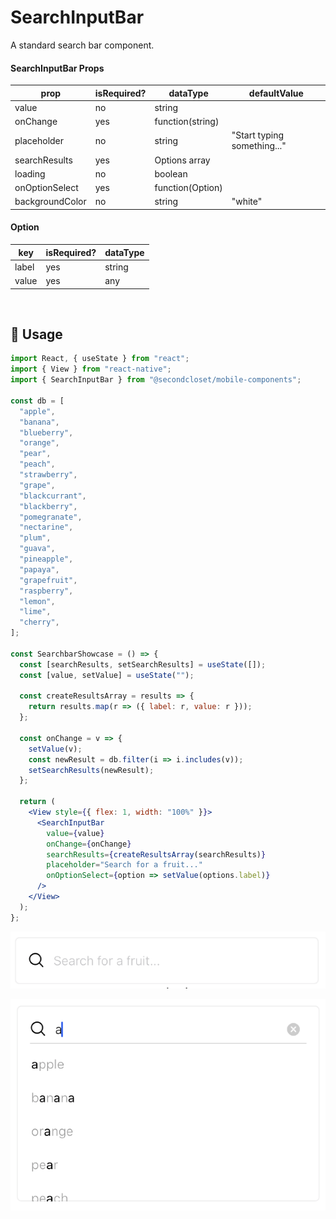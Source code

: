 # SearchInputBar

A standard search bar component.

<!--- https://www.tablesgenerator.com/markdown_tables -->

#### SearchInputBar Props

| prop            | isRequired? | dataType         | defaultValue                |
| --------------- | ----------- | ---------------- | --------------------------- |
| value           | no          | string           |                             |
| onChange        | yes         | function(string) |                             |
| placeholder     | no          | string           | "Start typing something..." |
| searchResults   | yes         | Options array    |                             |
| loading         | no          | boolean          |                             |
| onOptionSelect  | yes         | function(Option) |                             |
| backgroundColor | no          | string           | "white"                     |

#### Option

| key   | isRequired? | dataType |
| ----- | ----------- | -------- |
| label | yes         | string   |
| value | yes         | any      |

<br/>

## 🔨 Usage

```jsx
import React, { useState } from "react";
import { View } from "react-native";
import { SearchInputBar } from "@secondcloset/mobile-components";

const db = [
  "apple",
  "banana",
  "blueberry",
  "orange",
  "pear",
  "peach",
  "strawberry",
  "grape",
  "blackcurrant",
  "blackberry",
  "pomegranate",
  "nectarine",
  "plum",
  "guava",
  "pineapple",
  "papaya",
  "grapefruit",
  "raspberry",
  "lemon",
  "lime",
  "cherry",
];

const SearchbarShowcase = () => {
  const [searchResults, setSearchResults] = useState([]);
  const [value, setValue] = useState("");

  const createResultsArray = results => {
    return results.map(r => ({ label: r, value: r }));
  };

  const onChange = v => {
    setValue(v);
    const newResult = db.filter(i => i.includes(v));
    setSearchResults(newResult);
  };

  return (
    <View style={{ flex: 1, width: "100%" }}>
      <SearchInputBar
        value={value}
        onChange={onChange}
        searchResults={createResultsArray(searchResults)}
        placeholder="Search for a fruit..."
        onOptionSelect={option => setValue(options.label)}
      />
    </View>
  );
};
```

![Collapsed SearchInputBar](https://github.com/SecondCloset/mobile-components/blob/master/docs/images/SearchInputBar/collapsed_searchbar.png?raw=true)

![SearchInputBar With Results](https://github.com/SecondCloset/mobile-components/blob/master/docs/images/SearchInputBar/searchbar_with_results.png?raw=true)

<br/>
